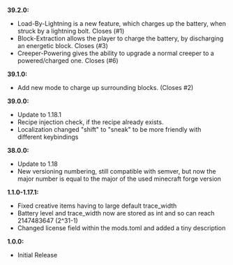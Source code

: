 **39.2.0:**

- Load-By-Lightning is a new feature, which charges up the battery, when struck by a lightning bolt. Closes (#1)
- Block-Extraction allows the player to charge the battery, by discharging an energetic block. Closes (#3)
- Creeper-Powering gives the ability to upgrade a normal creeper to a powered/charged one. Closes (#6)

**39.1.0:**

- Add new mode to charge up surrounding blocks. (Closes #2)

**39.0.0:**

- Update to 1.18.1
- Recipe injection check, if the recipe already exists.
- Localization changed "shift" to "sneak" to be more friendly with different keybindings

**38.0.0:**

- Update to 1.18
- New versioning numbering, still compatible with semver, but now the major number is equal to the major of the used minecraft forge version

**1.1.0-1.17.1:**

- Fixed creative items having to large default trace_width
- Battery level and trace_width now are stored as int and so can reach 2147483647 (2^31-1)
- Changed license field within the mods.toml and added a tiny description

**1.0.0:**

- Initial Release

